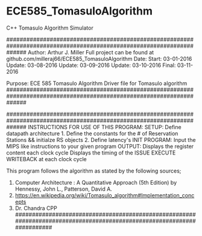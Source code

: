 # ECE585_TomasuloAlgorithm
C++ Tomasulo Algorithm Simulator

######################################################################################################################
  Author:   Arthur J. Miller
  Full project can be found at github.com/milleraj66/ECE585_TomasuloAlgorithm
  Date:
            Start:  03-01-2016
            Update: 03-08-2016
            Update: 03-09-2016
            Update:  03-10-2016
            Final:  03-11-2016

  Purpose:  ECE 585 Tomasulo Algorithm
            Driver file for Tomasulo algorithm
######################################################################################################################

######################################################################################################################
INSTRUCTIONS FOR USE OF THIS PROGRAM:
SETUP:
  Define datapath architecture
    1. Define the constants for the # of Reservation Stations && initialze RS objects
    2. Define latency's
INIT PROGRAM:
  Input the MIPS like instructions to your given program
OUTPUT:
  Displays the register content each clock cycle
  Displays the timing of the ISSUE EXECUTE WRITEBACK at each clock cycle

This program follows the algorithm as stated by the following sources;
1. Computer Architecture : A Quantitative Approach (5th Edition) by Hennessy, John L., Patterson, David A.
2. https://en.wikipedia.org/wiki/Tomasulo_algorithm#Implementation_concepts
3. Dr. Chandra CPP
#######################################################################################################################

 
